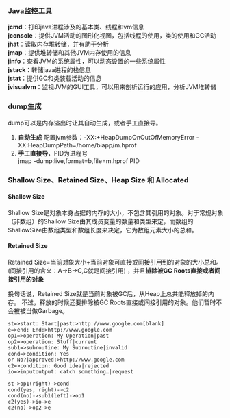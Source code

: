 ### Java监控工具
**jcmd**：打印java进程涉及的基本类、线程和vm信息  
**jconsole**：提供JVM活动的图形化视图，包括线程的使用，类的使用和GC活动  
**jhat**：读取内存堆转储，并有助于分析  
**jmap**：提供堆转储和其他JVM内存使用的信息  
**jinfo**：查看JVM的系统属性，可以动态设置的一些系统属性  
**jstack**：转储java进程的栈信息  
**jstat**：提供GC和类装载活动的信息  
**jvisualvm**：监视JVM的GUI工具，可以用来剖析运行的应用，分析JVM堆转储  

### dump生成
dump可以是内存溢出时让其自动生成，或者手工直接导。  
1. **自动生成**
	配置jvm参数：-XX:+HeapDumpOnOutOfMemoryError -XX:HeapDumpPath=/home/biapp/m.hprof  
2. **手工直接导**，PID为进程号    
	jmap -dump:live,format=b,file=m.hprof PID

### Shallow Size、Retained Size、Heap Size 和 Allocated
#### Shallow Size
Shallow Size是对象本身占据的内存的大小，不包含其引用的对象。对于常规对象（非数组）的Shallow Size由其成员变量的数量和类型来定，而数组的ShallowSize由数组类型和数组长度来决定，它为数组元素大小的总和。

#### Retained Size
Retained Size=当前对象大小+当前对象可直接或间接引用到的对象的大小总和。(间接引用的含义：A->B->C,C就是间接引用) ，并且**排除被GC Roots直接或者间接引用的对象**

换句话说，Retained Size就是当前对象被GC后，从Heap上总共能释放掉的内存。 
不过，释放的时候还要排除被GC Roots直接或间接引用的对象。他们暂时不会被被当做Garbage。  

```flow  
st=>start: Start|past:>http://www.google.com[blank]
e=>end: End:>http://www.google.com
op1=>operation: My Operation|past
op2=>operation: Stuff|current
sub1=>subroutine: My Subroutine|invalid
cond=>condition: Yes
or No?|approved:>http://www.google.com
c2=>condition: Good idea|rejected
io=>inputoutput: catch something…|request

st->op1(right)->cond
cond(yes, right)->c2
cond(no)->sub1(left)->op1
c2(yes)->io->e
c2(no)->op2->e
```
